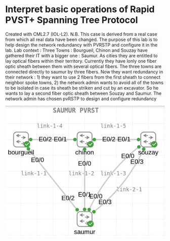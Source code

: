 # Interpret basic operations of Rapid PVST+ Spanning Tree Protocol

Created with CML2.7 (IOL-L2). N.B. This case is derived from a real case from which all real data have been changed. The purpose of this lab is to help design the network redundancy with PVRSTP and configure it in the lab. Lab context : Three Towns : Bourgueil, Chinon and Souzay have gathered their IT with a bigger one : Saumur. As cities they are entitled to lay optical fibers within their territory. Currently they have lonly one fiber optic sheath between them with several optical fibers. The three towns are connected directly to saumur by three fibers. Now they want redundancy in their network : 1) they want to use 2 fibers from the first sheath to connect neighbor spoke towns, 2) the network admin wants to avoid all of the towns to be isolated in case its sheath be striken and cut by an excavator. So he wants to lay a second fiber optic sheath between Souzay and Saumur. The network admin has chosen pvRSTP to design and configure redundancy

![Lab Topology](https://github.com/CiscoDevNet/cml-community/blob/master/lab-topologies/ccna//Domain_2/2.5-interpret_stp/screenshot_of_saumur_PVRSTP_topology.png)
